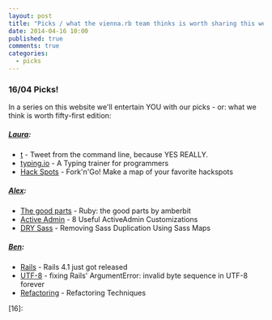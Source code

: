 ```yaml
---
layout: post
title: "Picks / what the vienna.rb team thinks is worth sharing this week"
date: 2014-04-16 10:00
published: true
comments: true
categories:
  - picks
---
```


### 16/04 Picks!

In a series on this website we'll entertain YOU with our picks - or: what we think is worth fifty-first edition:

##### [Laura][1]:
  - [t][2] - Tweet from the command line, because YES REALLY.
  - [typing.io][3] - A Typing trainer for programmers
  - [Hack Spots][4] - Fork'n'Go! Make a map of your favorite hackspots

##### [Alex][5]:
  - [The good parts][6] - Ruby: the good parts by amberbit
  - [Active Admin][7] - 8 Useful ActiveAdmin Customizations
  - [DRY Sass][8] - Removing Sass Duplication Using Sass Maps

##### [Ben][9]:
  - [Rails][10] - Rails 4.1 just got released
  - [UTF-8][11] - fixing Rails' ArgumentError: invalid byte sequence in UTF-8 forever
  - [Refactoring][12] - Refactoring Techniques


[1]: http://www.twitter.com/alicetragedy
[2]: https://github.com/sferik/t
[3]: http://typing.io
[4]: https://github.com/jlord/hack-spots
[5]: http://www.twitter.com/alexandertacho
[6]: http://www.amberbit.com/blog/2014/4/10/ruby-the-good-parts/
[7]: http://viget.com/extend/8-insanely-useful-activeadmin-customizations
[8]: http://robots.thoughtbot.com/removing-sass-duplication
[9]: http://www.twitter.com/beanieboi
[10]: http://weblog.rubyonrails.org/2014/4/8/Rails-4-1/
[11]: http://dev.mensfeld.pl/2014/03/rack-argument-error-invalid-byte-sequence-in-utf-8/
[12]: http://www.integralist.co.uk/posts/refactoring-techniques/
[13]: http://www.twitter.com/tony_xpro
[14]:
[15]:
[16]:
